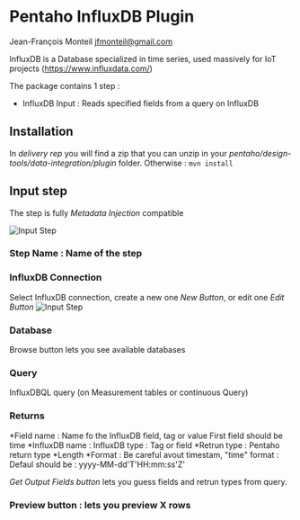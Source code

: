 
# Pentaho InfluxDB Plugin

Jean-François Monteil
jfmonteil@gmail.com

InfluxDB is a Database specialized in time series, used massively for IoT projects (https://www.influxdata.com/)

The package contains 1 step :
* InfluxDB Input : Reads specified fields from a query on InfluxDB


## Installation
In *delivery rep* you will find a zip that you can unzip in your *pentaho/design-tools/data-integration/plugin* folder.
Otherwise :  ``` mvn install ```

## Input step
The step is fully *Metadata Injection* compatible

![Input Step](https://github.com/jfmonteil/Pentaho-Google-Sheet-Plugin/blob/master/screenshots/PentahoInfluxDBInputPlugin.png?raw=true)

### Step Name : Name of the step

### InfluxDB Connection
Select InfluxDB connection, create a new one *New Button*, or edit one *Edit Button*
![Input Step](https://github.com/jfmonteil/Pentaho-Google-Sheet-Plugin/blob/master/screenshots/PentahoInfluxDBInputPluginConnection.png?raw=true)

### Database 
Browse button lets you see available databases

### Query
InfluxDBQL query (on Measurement tables or continuous Query)

### Returns
*Field name : Name fo the InfluxDB field, tag or value First field should be time
*InfluxDB name : InfluxDB type : Tag or field
*Retrun type : Pentaho return type
*Length
*Format : Be careful avout timestam, "time" format : Defaul should be : yyyy-MM-dd'T'HH:mm:ss'Z'

*Get Output Fields button* lets you guess  fields and retrun types from query.

### Preview button : lets you preview X rows

